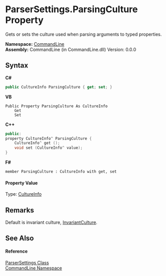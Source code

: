 # ParserSettings.ParsingCulture Property 
 

Gets or sets the culture used when parsing arguments to typed properties.

**Namespace:**&nbsp;<a href="N_CommandLine">CommandLine</a><br />**Assembly:**&nbsp;CommandLine (in CommandLine.dll) Version: 0.0.0

## Syntax

**C#**<br />
``` C#
public CultureInfo ParsingCulture { get; set; }
```

**VB**<br />
``` VB
Public Property ParsingCulture As CultureInfo
	Get
	Set
```

**C++**<br />
``` C++
public:
property CultureInfo^ ParsingCulture {
	CultureInfo^ get ();
	void set (CultureInfo^ value);
}
```

**F#**<br />
``` F#
member ParsingCulture : CultureInfo with get, set

```


#### Property Value
Type: <a href="https://docs.microsoft.com/dotnet/api/system.globalization.cultureinfo" target="_blank">CultureInfo</a>

## Remarks
Default is invariant culture, <a href="https://docs.microsoft.com/dotnet/api/system.globalization.cultureinfo.invariantculture#System_Globalization_CultureInfo_InvariantCulture" target="_blank">InvariantCulture</a>.

## See Also


#### Reference
<a href="T_CommandLine_ParserSettings">ParserSettings Class</a><br /><a href="N_CommandLine">CommandLine Namespace</a><br />
